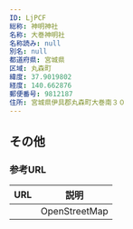```yaml
---
ID: LjPCF
総称: 神明神社
名称: 大巻神明社
名称読み: null
別名: null
都道府県: 宮城県
区域: 丸森町
緯度: 37.9019802
経度: 140.662876
郵便番号: 9812187
住所: 宮城県伊具郡丸森町大巻南３０
---
```


## その他

### 参考URL

| URL | 説明          |
| --- | ------------- |
|     | OpenStreetMap |
